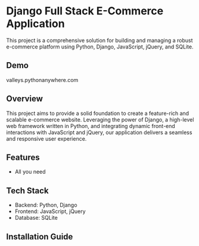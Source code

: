 # Django Full Stack E-Commerce Application

This project is a comprehensive solution for building and managing a robust e-commerce platform using Python, Django, JavaScript, jQuery, and SQLite.

## Demo

valleys.pythonanywhere.com

## Overview

This project aims to provide a solid foundation to create a feature-rich and scalable e-commerce website. Leveraging the power of Django, a high-level web framework written in Python, and integrating dynamic front-end interactions with JavaScript and jQuery, our application delivers a seamless and responsive user experience.

## Features

- All you need

## Tech Stack

- Backend: Python, Django
- Frontend: JavaScript, jQuery
- Database: SQLite

## Installation Guide



